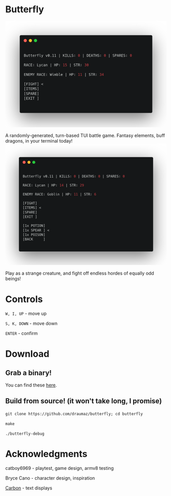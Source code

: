 # Butterfly

![Screenie](https://github.com/draumaz/butterfly/raw/main/media/eleven-main.png "Game screen")

  A randomly-generated, turn-based TUI battle game. Fantasy elements, buff dragons, in your terminal today!
![Weapon](https://github.com/draumaz/butterfly/raw/main/media/eleven-item.png "Item screen")

  Play as a strange creature, and fight off endless hordes of equally odd beings!

# Controls

```W, I, UP``` - move up

```S, K, DOWN``` - move down

```ENTER``` - confirm

# Download

## Grab a binary!
  You can find these <a href="https://github.com/draumaz/butterfly/releases/latest">here</a>.

## Build from source! (it won't take long, I promise)

```git clone https://github.com/draumaz/butterfly; cd butterfly```

```make```

```./butterfly-debug```

# Acknowledgments

catboy6969 - playtest, game design, armv8 testing

Bryce Cano - character design, inspiration

<a href="https://carbon.now.sh/">Carbon</a> - text displays
